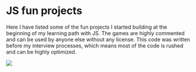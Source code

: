 # JS fun projects

Here I have listed some of the fun projects I started building at the beginning of my learning path with JS. The games are highly commented and can be used by 
anyone else without any license. This code was written before my interview processes, which means most of the code is rushed and can be highly optimized. 

<img src="./git-images/particle-game" />
